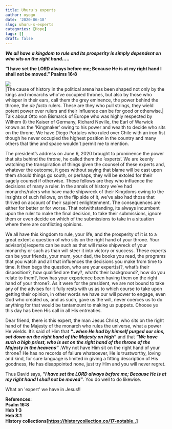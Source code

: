 ```yaml
---
title: Uhuru's experts
author: oyogo
date: '2020-06-18'
slug: uhuru-s-experts
categories: [Hope]
tags: []
draft: false
---
```


_**We all have a kingdom to rule and its prosperity is simply dependent on who sits on the right hand…..**_

**“I have set the LORD always before me; Because He is at my right hand I shall not be moved.” Psalms 16:8**

![](/images/eminence_grise.jpg)  
|The cause of history in the political arena has been shaped not only by the kings and monarchs who've occupied thrones,
but also by those who whisper in their ears,
call them the grey eminence, the power behind the throne,  the _de facto_  rulers. These are they who pull strings, they wield potent power over rulers and their                   influence can be for good or otherwise.|
Talk about Otto von Bismarck of Europe who was highly respected by Wilhem (I) the Kaiser of Germany, Richard Neville, the Earl of Warwick known as the 'Kingmaker' owing to his power and wealth
to decide who sits on the throne. We have Diego Portales who ruled over Chile with an iron fist though he never occupied the highest position in the country and many others that time
and space wouldn't permit me to mention. 

The president’s address on June 6, 2020 brought to prominence the power that sits behind the throne, he called them the ‘experts’.  We are keenly watching the transpiration of things given the counsel  of these experts and, whatever the outcome, it goes without saying that blame will be cast upon them should things go south, or perhaps, they will be extoled for their sagely counsel if otherwise. These fellows are they who influence the decisions of many a ruler. In the annals of history we’ve had monarchs/rulers who have made shipwreck of their Kingdoms owing to the insights of such fellows, on the flip side of it, we’ve also had those that thrived on account of their sapient enlightenment. The consequences are either for better or for worse. That notwithstanding, its always incumbent upon the ruler to make the final decision, to take their submissions, ignore them or even decide on which of the submissions to take in a situation where there are conflicting opinions.  

We all have this kingdom to rule, your life, and the prosperity of it is to a great extent a question of who sits on the right hand of your throne. Your advisor(s)/experts can be such as that will make shipwreck of your monarchy or such as than will steer it into victory or success. These experts can be your friends, your mum, your dad, the books you read, the programs that you watch and all that influences the decisions you make from time to time. It then begs the question, who are your expert(s)?,  what’s their disposition?, how qualified are they?, what’s their background?, how do you relate to them?, how has your experience been having them on the right hand of your throne?.  As it were for the president, we are not bound to take any of the advises for it fully rests with us as to which course to take upon getting their opinion, in other words we have our will power to engage, even God who created us, and as such, gave us the will, never coerces us to do anything for that would be tantamount to making us puppets. Choose ye this day has been His call in all His entreaties.   

Dear friend, there is this expert, the man Jesus Christ, who sits on the right hand of the Majesty of the monarch who rules the universe, what a power He wields. It’s said of Him that _**“..when He had by himself purged our sins, sat down on the right hand of the Majesty on high”**_ and that _**”We have such a high priest, who is set on the right hand of the throne of the Majesty in the heavens”**_ .Why not have Him sit on the right hand of your throne? He has no records of failure whatsoever, He is trustworthy, loving and kind, for sure language is limited in giving a fitting description of His goodness, He has disappointed none, just try Him and you will never regret.  

Thus David says, _**"I have set the LORD always before me; Because He is at my right hand I shall not be moved"**_. You do well to do likewise.    

What an 'expert' we have in Jesus!!   


**References:**  
**Psalm 16:8**    
**Heb 1:3**    
**Heb 8:1**    
**History collections[https://historycollection.co/17-notable..]**  
